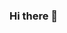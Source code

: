 ### Hi there 👋

<!--
**Vipchoudhary13/Vipchoudhary13** is a ✨ _special_ ✨ repository because its `README.md` (this file) appears on your GitHub profile.

Here are some ideas to get you started:
🌱 I’m currently learning Full Stack Web Development at Masai School, Bengaluru, Karnataka.

🖥️ Platforms: Windows.

🛠️ Skill Set: Algorithms, Data Structures.

⌨️ Programming: JAVASCRIPT, HTML, CSS.

📫 You can be reached at vipulchoudhary1995@gmail.com and on Linkedin https://www.linkedin.com/in/vipul-chodhari/

🎧 I love singing and listening to music and my favorite singers are Udit Narayan and Abhijeet Bhattacharya

😎 Have a look at my Portfolio

-->
